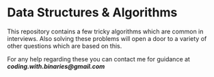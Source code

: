 # Data Structures & Algorithms

This repository contains a few tricky algorithms which are common in interviews.
Also solving these problems will open a door to a variety of other questions which are based on this.

For any help regarding these you can contact me for guidance at **_coding.with.binaries@gmail.com_**
